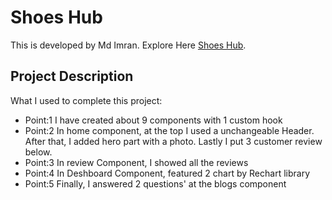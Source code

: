 # Shoes Hub

This is developed by Md Imran. Explore Here [Shoes Hub](https://github.com/facebook/create-react-app).

## Project Description

What I used to complete this project:
- Point:1 I have created about 9 components with 1 custom hook
- Point:2 In home component, at the top I used a unchangeable Header. After that, I added hero part with a photo. Lastly I put 3 customer review below.
- Point:3 In review Component, I showed all the reviews
- Point:4 In Deshboard Component, featured 2 chart by Rechart library
- Point:5 Finally, I answered 2 questions' at the blogs component


